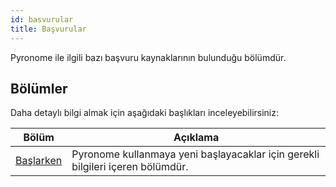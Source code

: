 ```yaml
---
id: basvurular
title: Başvurular
---
```


Pyronome ile ilgili bazı başvuru kaynaklarının bulunduğu bölümdür.

## Bölümler
Daha detaylı bilgi almak için aşağıdaki başlıkları inceleyebilirsiniz:

| Bölüm | Açıklama |
| ------ | ------ |
| [Başlarken](source/documentation/tr/baslarken/) | Pyronome kullanmaya yeni başlayacaklar için gerekli bilgileri içeren bölümdür. |